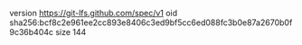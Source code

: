 version https://git-lfs.github.com/spec/v1
oid sha256:bcf8c2e961ee2cc893e8406c3ed9bf5cc6ed088fc3b0e87a2670b0f9c36b404c
size 144
